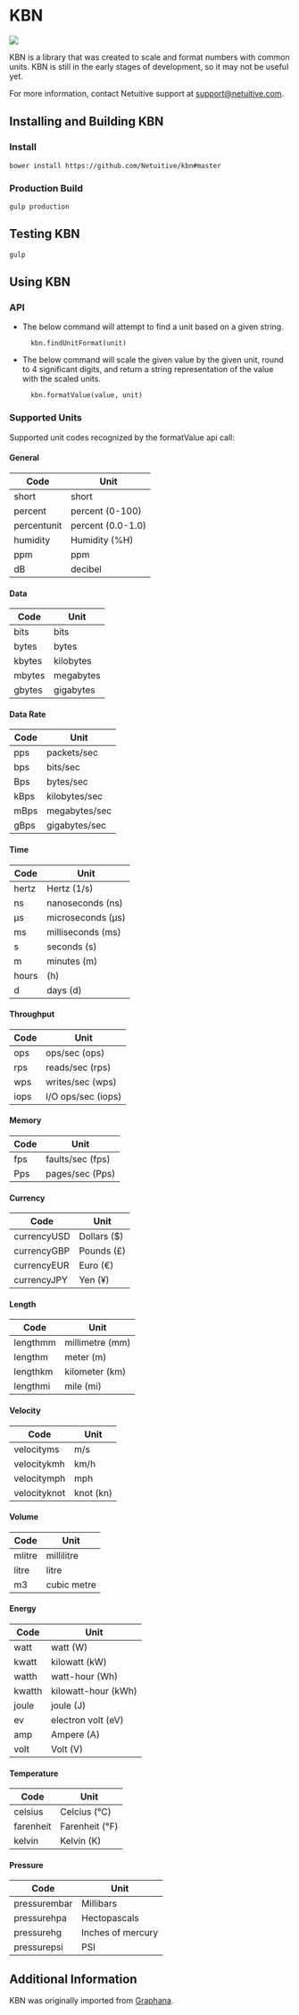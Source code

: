 KBN
=====

<img src="https://travis-ci.org/Netuitive/kbn.svg?branch=master"/>

KBN is a library that was created to scale and format numbers with common units. KBN is still in the early stages of development, so it may not be useful yet.

For more information, contact Netuitive support at [support@netuitive.com](mailto:support@netuitive.com).

Installing and Building KBN
----------------------------

### Install

    bower install https://github.com/Netuitive/kbn#master


### Production Build

    gulp production


Testing KBN
------------

    gulp


Using KBN
----------

### API

* The below command will attempt to find a unit based on a given string.

        kbn.findUnitFormat(unit)

* The below command will scale the given value by the given unit, round to 4 significant digits, and return a string representation of the value with the scaled units.

        kbn.formatValue(value, unit)

### Supported Units

Supported unit codes recognized by the formatValue api call:

#### General

| Code | Unit |
|------|------|
| short | short |
| percent | percent (0-100) |
| percentunit | percent (0.0-1.0) |
| humidity | Humidity (%H) |
| ppm | ppm |
| dB | decibel |

#### Data

| Code | Unit |
|------|------|
| bits | bits |
| bytes | bytes |
| kbytes | kilobytes |
| mbytes | megabytes |
| gbytes | gigabytes |

#### Data Rate

| Code | Unit |
|------|------|
| pps | packets/sec |
| bps | bits/sec |
| Bps | bytes/sec |
| kBps | kilobytes/sec |
| mBps | megabytes/sec |
| gBps | gigabytes/sec |

#### Time

| Code | Unit |
|------|------|
| hertz | Hertz (1/s) |
| ns | nanoseconds (ns) |
| µs | microseconds (µs) |
| ms | milliseconds (ms) |
| s | seconds (s) |
| m | minutes (m) |
| hours | (h) |
| d | days (d) |

#### Throughput

| Code | Unit |
|------|------|
| ops | ops/sec (ops) |
| rps | reads/sec (rps) |
| wps | writes/sec (wps) |
| iops | I/O ops/sec (iops) |

#### Memory

| Code | Unit |
|------|------|
| fps | faults/sec (fps) |
| Pps | pages/sec (Pps) |

#### Currency

| Code | Unit |
|------|------|
| currencyUSD | Dollars ($) |
| currencyGBP | Pounds (£) |
| currencyEUR | Euro (€) |
| currencyJPY | Yen (¥) |

#### Length

| Code | Unit |
|------|------|
| lengthmm | millimetre (mm) |
| lengthm | meter (m) |
| lengthkm | kilometer (km) |
| lengthmi | mile (mi) |

#### Velocity

| Code | Unit |
|------|------|
| velocityms | m/s |
| velocitykmh | km/h |
| velocitymph | mph |
| velocityknot | knot (kn) |

#### Volume

| Code | Unit |
|------|------|
| mlitre | millilitre |
| litre | litre |
| m3 | cubic metre |

#### Energy

| Code | Unit |
|------|------|
| watt | watt (W) |
| kwatt | kilowatt (kW) |
| watth | watt-hour (Wh) |
| kwatth | kilowatt-hour (kWh) |
| joule | joule (J) |
| ev | electron volt (eV) |
| amp | Ampere (A) |
| volt | Volt (V) |

#### Temperature

| Code | Unit |
|------|------|
| celsius | Celcius (°C)  |
| farenheit | Farenheit (°F) |
| kelvin | Kelvin (K) |

#### Pressure

| Code | Unit |
|------|------|
| pressurembar | Millibars |
| pressurehpa | Hectopascals |
| pressurehg | Inches of mercury |
| pressurepsi | PSI |

Additional Information
-----------------------

KBN was originally imported from [Graphana](https://github.com/grafana/grafana/blob/8ee0e5d11f8427b5a68aab69c73c6d4809bdf5bb/public/app/core/utils/kbn.js).
